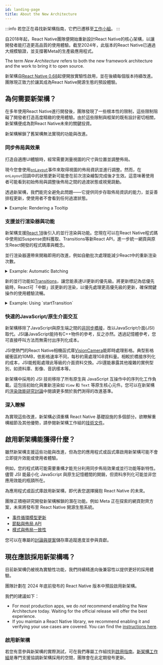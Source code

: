 ```yaml
---
id: landing-page
title: About the New Architecture
---
```


:::info
若您正在尋找新架構指南，它們已遷移至[工作小組](https://github.com/reactwg/react-native-new-architecture#guides)。
:::

自2018年起，React Native團隊便開始重新設計React Native的核心架構，以讓開發者能打造更高品質的使用體驗。截至2024年，此版本的React Native已通過大規模驗證，並支撐著Meta的生產級應用程式。

The term _New Architecture_ refers to both the new framework architecture and the work to bring it to open source.

新架構自[React Native 0.68](/blog/2022/03/30/version-068#opting-in-to-the-new-architecture)起便開放實驗性啟用，並在後續每個版本持續改進。團隊現正致力於讓其成為React Native開源生態的預設體驗。

## 為何需要新架構？

在多年使用React Native進行開發後，團隊發現了一些根本性的限制，這些限制阻礙了開發者打造高度精緻的使用體驗。由於這些限制與框架的既有設計密切相關，新架構便成為對React Native未來的關鍵投資。

新架構解鎖了舊架構無法實現的功能與改進。

### 同步佈局與效果

打造自適應UI體驗時，經常需要測量視圖的尺寸與位置並調整佈局。

現今您會使用[`onLayout`](/docs/view#onlayout)事件來取得視圖的佈局資訊並進行調整。然而，在`onLayout`回調中的狀態更新可能會在前次渲染繪製完成後才生效。這意味著使用者可能看到初始佈局與調整後佈局之間的過渡狀態或視覺跳動。

透過新架構，我們能完全避免此問題——它提供同步存取佈局資訊的能力，並妥善排程更新，使使用者不會看到任何過渡狀態。

<details>
<summary>Example: Rendering a Tooltip</summary>

Measuring and placing a tooltip above a view allows us to showcase what synchronous rendering unlocks. The tooltip needs to know the position of its target view to determine where it should render.

In the current architecture, we use `onLayout` to get the measurements of the view and then update the positioning of the tooltip based on where the view is.

```jsx
function ViewWithTooltip() {
  // ...

  // We get the layout information and pass to ToolTip to position itself
  const onLayout = React.useCallback(event => {
    targetRef.current?.measureInWindow((x, y, width, height) => {
      // This state update is not guaranteed to run in the same commit
      // This results in a visual "jump" as the ToolTip repositions itself
      setTargetRect({x, y, width, height});
    });
  }, []);

  return (
    <>
      <View ref={targetRef} onLayout={onLayout}>
        <Text>Some content that renders a tooltip above</Text>
      </View>
      <Tooltip targetRect={targetRect} />
    </>
  );
}
```

With the New Architecture, we can use [`useLayoutEffect`](https://react.dev/reference/react/useLayoutEffect) to synchronously measure and apply layout updates in a single commit, avoiding the visual "jump".

```jsx
function ViewWithTooltip() {
  // ...

  useLayoutEffect(() => {
    // The measurement and state update for `targetRect` happens in a single commit
    // allowing ToolTip to position itself without intermediate paints
    targetRef.current?.measureInWindow((x, y, width, height) => {
      setTargetRect({x, y, width, height});
    });
  }, [setTargetRect]);

  return (
    <>
      <View ref={targetRef}>
        <Text>Some content that renders a tooltip above</Text>
      </View>
      <Tooltip targetRect={targetRect} />
    </>
  );
}
```

<div className="TwoColumns TwoFigures">
 <figure>
  <img src="/img/new-architecture/async-on-layout.gif" alt="A view that is moving to the corners of the viewport and center with a tooltip rendered either above or below it. The tooltip is rendered after a short delay after the view moves" />
  <figcaption>Asynchronous measurement and render of the ToolTip. [See code](https://gist.github.com/lunaleaps/eabd653d9864082ac1d3772dac217ab9).</figcaption>
</figure>
<figure>
  <img src="/img/new-architecture/sync-use-layout-effect.gif" alt="A view that is moving to the corners of the viewport and center with a tooltip rendered either above or below it. The view and tooltip move in unison." />
  <figcaption>Synchronous measurement and render of the ToolTip. [See code](https://gist.github.com/lunaleaps/148756563999c83220887757f2e549a3).</figcaption>
</figure>
</div>

</details>

### 支援並行渲染器與功能

新架構支援[React 18](https://react.dev/blog/2022/03/29/react-v18)後引入的並行渲染與功能。您現在可以在React Native程式碼中使用如Suspense資料獲取、Transitions等新React API，進一步統一網頁與原生React開發的程式碼庫與概念。

並行渲染器還帶來開箱即用的改進，例如自動批次處理能減少React中的重新渲染次數。

<details>
<summary>Example: Automatic Batching</summary>

With the New Architecture, you'll get automatic batching with the React 18 renderer.

In this example, a slider specifies how many tiles to render. Dragging the slider from 0 to 1000 will fire off a quick succession of state updates and re-renders.

In comparing the renderers for the [same code](https://gist.github.com/lunaleaps/79bb6f263404b12ba57db78e5f6f28b2), you can visually notice the renderer provides a smoother UI, with less intermediate UI updates. State updates from native event handlers, like this native Slider component, are now batched.

<div className="TwoColumns TwoFigures">
 <figure>
  <img src="/img/new-architecture/legacy-renderer.gif" alt="A video demonstrating an app rendering many views according to a slider input. The slider value is adjusted from 0 to 1000 and the UI slowly catches up to rendering 1000 views." />
  <figcaption>Rendering frequent state updates with legacy renderer.</figcaption>
</figure>
<figure>
  <img src="/img/new-architecture/react18-renderer.gif" alt="A video demonstrating an app rendering many views according to a slider input. The slider value is adjusted from 0 to 1000 and the UI resolves to 1000 views faster than the previous example, without as many intermediate states." />
  <figcaption>Rendering frequent state updates with React 18 renderer.</figcaption>
</figure>
</div>
</details>

新的並行功能如[Transitions](https://react.dev/reference/react/useTransition)，讓您能表達UI更新的優先級。將更新標記為低優先級時，React可「中斷」該更新的渲染，以優先處理更高優先級的更新，確保關鍵操作的使用體驗流暢。

<details>
<summary>Example: Using `startTransition`</summary>

We can build on the previous example to showcase how transitions can interrupt in-progress rendering to handle a newer state update.

We wrap the tile number state update with `startTransition` to indicate that rendering the tiles can be interrupted. `startTransition` also provides a `isPending` flag to tell us when the transition is complete.

```jsx
function TileSlider({value, onValueChange}) {
  const [isPending, startTransition] = useTransition();

  return (
    <>
      <View>
        <Text>
          Render {value} Tiles
        </Text>
        <ActivityIndicator animating={isPending} />
      </View>
      <Slider
        value={1}
        minimumValue={1}
        maximumValue={1000}
        step={1}
        onValueChange={newValue => {
          startTransition(() => {
            onValueChange(newValue);
          });
        }}
      />
    </>
  );
}

function ManyTiles() {
  const [value, setValue] = useState(1);
  const tiles = generateTileViews(value);
  return (
      <TileSlider onValueChange={setValue} value={value} />
      <View>
        {tiles}
      </View>
  )
}
```

You'll notice that with the frequent updates in a transition, React renders fewer intermediate states because it bails out of rendering the state as soon as it becomes stale. In comparison, without transitions, more intermediate states are rendered. Both examples still use automatic batching. Still, transitions give even more power to developers to batch in-progress renders.

<div className="TwoColumns TwoFigures">
<figure>
  <img src="/img/new-architecture/with-transitions.gif" alt="A video demonstrating an app rendering many views (tiles) according to a slider input. The views are rendered in batches as the slider is quickly adjusted from 0 to 1000. There are less batch renders in comparison to the next video." />
  <figcaption>Rendering tiles with transitions to interrupt in-progress renders of stale state. [See code](https://gist.github.com/lunaleaps/eac391bf3fe4c85953cefeb74031bab0/revisions).</figcaption>
</figure>
<figure>
  <img src="/img/new-architecture/without-transitions.gif" alt="A video demonstrating an app rendering many views (tiles) according to a slider input. The views are rendered in batches as the slider is quickly adjusted from 0 to 1000." />
  <figcaption>Rendering tiles without marking it as a transition. [See code](https://gist.github.com/lunaleaps/eac391bf3fe4c85953cefeb74031bab0/revisions).</figcaption>
</figure>
</div>
</details>

### 快速的JavaScript/原生介面交互

新架構移除了JavaScript與原生端之間的[非同步橋接](https://reactnative.dev/blog/2018/06/14/state-of-react-native-2018#architecture)，改以JavaScript介面(JSI)取代。JSI讓JavaScript能持有C++物件的參考，反之亦然。透過記憶體參考，您可直接呼叫方法而無需付出序列化成本。

JSI使熱門的React Native相機函式庫[VisionCamera](https://github.com/mrousavy/react-native-vision-camera)能即時處理影格。典型影格緩衝區約10MB，依影格速率不同，每秒約需處理1GB資料量。相較於橋接序列化的成本，JSI能輕鬆處理此等級的介面資料交換。JSI還能暴露其他複雜的實例型別，如資料庫、影像、音訊樣本等。

新架構中採用的 JSI 技術移除了所有原生與 JavaScript 互操作中的序列化工作負載。這包括初始化與重新渲染如 `View` 和 `Text` 等原生核心元件。您可以在新架構的[渲染效能研究討論](https://github.com/reactwg/react-native-new-architecture/discussions/123)中閱讀更多關於我們測得的改進基準。

### 深入瞭解

為實現這些改進，新架構必須重構 React Native 基礎設施的多個部分。欲瞭解重構細節及其他優勢，請參閱新架構工作組的[技術文件](https://github.com/reactwg/react-native-new-architecture)。

## 啟用新架構能獲得什麼？

雖然新架構支援這些功能與改進，但為您的應用程式或函式庫啟用新架構可能不會立即提升效能或使用者體驗。

例如，您的程式碼可能需要重構才能充分利用同步佈局效果或並行功能等新特性。儘管 JSI 能最小化 JavaScript 與原生記憶體間的開銷，但資料序列化可能並非您應用效能的瓶頸所在。

為應用程式或函式庫啟用新架構，即代表您選擇擁抱 React Native 的未來。

團隊正積極研究開發新架構解鎖的潛在功能。例如 Meta 正在探索的網頁對齊方案，未來將發布至 React Native 開源生態系統。

- [事件循環模型更新](https://github.com/react-native-community/discussions-and-proposals/blob/main/proposals/0744-well-defined-event-loop.md)
- [節點與佈局 API](https://github.com/react-native-community/discussions-and-proposals/blob/main/proposals/0607-dom-traversal-and-layout-apis.md)
- [樣式與佈局一致性](https://github.com/facebook/yoga/releases/tag/v2.0.0)

您可以在專屬的[討論與提案](https://github.com/react-native-community/discussions-and-proposals/discussions/651)儲存庫追蹤進度並參與貢獻。

## 現在應該採用新架構嗎？

目前新架構仍被視為實驗性功能，我們持續精進向後兼容性以提供更好的採用體驗。

團隊計劃在 2024 年底前發布的 React Native 版本中預設啟用新架構。

我們的建議如下：

- For most production apps, we do _not_ recommend enabling the New Architecture today. Waiting for the official release will offer the best experience.
- If you maintain a React Native library, we recommend enabling it and verifying your use cases are covered. You can find the [instructions here](https://github.com/reactwg/react-native-new-architecture#guides).

### 啟用新架構

若您有意參與新架構的實際測試，可在我們專屬工作組找到[啟用指南](https://github.com/reactwg/react-native-new-architecture/blob/main/docs/enable-apps.md)。[新架構工作組](https://github.com/reactwg/react-native-new-architecture)是專門支援協調新架構採用的空間，團隊會在此定期發布更新。